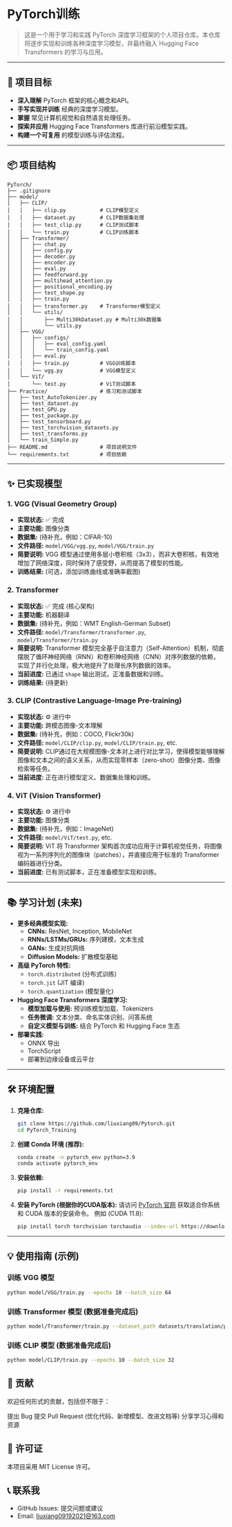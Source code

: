 # PyTorch训练

> 这是一个用于学习和实践 PyTorch 深度学习框架的个人项目仓库。本仓库将逐步实现和训练各种深度学习模型，并最终融入 Hugging Face Transformers 的学习与应用。

---

## 🚀 项目目标

* **深入理解** PyTorch 框架的核心概念和API。
* **手写实现并训练** 经典的深度学习模型。
* **掌握** 常见计算机视觉和自然语言处理任务。
* **探索并应用** Hugging Face Transformers 库进行前沿模型实践。
* **构建一个可复用** 的模型训练与评估流程。

---

## 📦 项目结构

```
PyTorch/
├── .gitignore
├── model/
│   ├── CLIP/
│   │   ├── clip.py           # CLIP模型定义
│   │   ├── dataset.py        # CLIP数据集处理
│   │   ├── test_clip.py      # CLIP测试脚本
│   │   └── train.py          # CLIP训练脚本
│   ├── Transformer/
│   │   ├── chat.py
│   │   ├── config.py
│   │   ├── decoder.py
│   │   ├── encoder.py
│   │   ├── eval.py
│   │   ├── feedforward.py
│   │   ├── multihead_attention.py
│   │   ├── positional_encoding.py
│   │   ├── test_shape.py
│   │   ├── train.py
│   │   ├── transformer.py    # Transformer模型定义
│   │   └── utils/
│   │       ├── Multi30kDataset.py # Multi30k数据集
│   │       └── utils.py
│   ├── VGG/
│   │   ├── configs/
│   │   │   ├── eval_config.yaml
│   │   │   └── train_config.yaml
│   │   ├── eval.py
│   │   ├── train.py          # VGG训练脚本
│   │   └── vgg.py            # VGG模型定义
│   └── ViT/
│       └── test.py           # ViT测试脚本
├── Practice/                 # 练习和测试脚本
│   ├── test_AutoTokenizer.py
│   ├── test_dataset.py
│   ├── test_GPU.py
│   ├── test_package.py
│   ├── test_tensorboard.py
│   ├── test_torchvision_datasets.py
│   ├── test_transforms.py
│   └── train_Simple.py
├── README.md                 # 项目说明文件
└── requirements.txt          # 项目依赖
```

---

## ✨ 已实现模型

### 1. VGG (Visual Geometry Group)

* **实现状态:** ✅ 完成
* **主要功能:** 图像分类
* **数据集:** (待补充，例如：CIFAR-10)
* **文件路径:** `model/VGG/vgg.py`, `model/VGG/train.py`
* **简要说明:** VGG 模型通过使用多层小卷积核（3x3），而非大卷积核，有效地增加了网络深度，同时保持了感受野，从而提高了模型的性能。
* **训练结果:** (可选，添加训练曲线或准确率截图)

### 2. Transformer

* **实现状态:** ✅ 完成 (核心架构)
* **主要功能:** 机器翻译
* **数据集:** (待补充，例如：WMT English-German Subset)
* **文件路径:** `model/Transformer/transformer.py`, `model/Transformer/train.py`
* **简要说明:** Transformer 模型完全基于自注意力（Self-Attention）机制，彻底摆脱了循环神经网络（RNN）和卷积神经网络（CNN）对序列数据的依赖，实现了并行化处理，极大地提升了处理长序列数据的效率。
* **当前进度:** 已通过 `shape` 输出测试，正准备数据和训练。
* **训练结果:** (待更新)

### 3. CLIP (Contrastive Language-Image Pre-training)

* **实现状态:** ⚙️ 进行中
* **主要功能:** 跨模态图像-文本理解
* **数据集:** (待补充，例如：COCO, Flickr30k)
* **文件路径:** `model/CLIP/clip.py`, `model/CLIP/train.py`, etc.
* **简要说明:** CLIP通过在大规模图像-文本对上进行对比学习，使得模型能够理解图像和文本之间的语义关系，从而实现零样本（zero-shot）图像分类、图像检索等任务。
* **当前进度:** 正在进行模型定义、数据集处理和训练。

### 4. ViT (Vision Transformer)

* **实现状态:** ⚙️ 进行中
* **主要功能:** 图像分类
* **数据集:** (待补充，例如：ImageNet)
* **文件路径:** `model/ViT/test.py`, etc.
* **简要说明:** ViT 将 Transformer 架构首次成功应用于计算机视觉任务，将图像视为一系列序列化的图像块（patches），并直接应用于标准的 Transformer 编码器进行分类。
* **当前进度:** 已有测试脚本，正在准备模型实现和训练。

---

## 📚 学习计划 (未来)

* **更多经典模型实现:**
    * **CNNs:** ResNet, Inception, MobileNet
    * **RNNs/LSTMs/GRUs:** 序列建模，文本生成
    * **GANs:** 生成对抗网络
    * **Diffusion Models:** 扩散模型基础
* **高级 PyTorch 特性:**
    * `torch.distributed` (分布式训练)
    * `torch.jit` (JIT 编译)
    * `torch.quantization` (模型量化)
* **Hugging Face Transformers 深度学习:**
    * **模型加载与使用:** 预训练模型加载、Tokenizers
    * **任务微调:** 文本分类、命名实体识别、问答系统
    * **自定义模型与训练:** 结合 PyTorch 和 Hugging Face 生态
* **部署实践:**
    * ONNX 导出
    * TorchScript
    * 部署到边缘设备或云平台

---

## 🛠️ 环境配置

1.  **克隆仓库:**

    ```bash
    git clone https://github.com/liuxiang09/Pytorch.git
    cd PyTorch_Training
    ```
2.  **创建 Conda 环境 (推荐):**
    
    ```bash
    conda create -n pytorch_env python=3.9
    conda activate pytorch_env
    ```
3.  **安装依赖:**

    ```bash
    pip install -r requirements.txt
    ```

4.  **安装 PyTorch (根据你的CUDA版本):**
    请访问 [PyTorch 官网](https://pytorch.org/get-started/locally/) 获取适合你系统和 CUDA 版本的安装命令。
    例如 (CUDA 11.8):
    ```bash
    pip install torch torchvision torchaudio --index-url https://download.pytorch.org/whl/cu118
    ```

---

## 💡 使用指南 (示例)

### 训练 VGG 模型

```bash
python model/VGG/train.py --epochs 10 --batch_size 64
```

### 训练 Transformer 模型 (数据准备完成后)

```bash
python model/Transformer/train.py --dataset_path datasets/translation/processed --epochs 20 --batch_size 32
```

### 训练 CLIP 模型 (数据准备完成后)

```bash
python model/CLIP/train.py --epochs 10 --batch_size 32
```

## 🤝 贡献

欢迎任何形式的贡献，包括但不限于：

提出 Bug
提交 Pull Request (优化代码、新增模型、改进文档等)
分享学习心得和资源

## 📄 许可证

本项目采用 MIT License 许可。

## 📞 联系我

- GitHub Issues: 提交问题或建议
- Email: liuxiang09192021@163.com